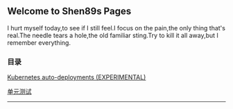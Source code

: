 ## Welcome to Shen89s Pages

I hurt myself today,to see if I still feel.I focus on the pain,the only thing that's real.The needle tears a hole,the old familiar sting.Try to kill it all away,but I remember everything.

### 目录

[Kubernetes auto-deployments (EXPERIMENTAL)](./kubernetes-auto-deployments.md)

[单元测试](./UnitTesting.md)

* * *
